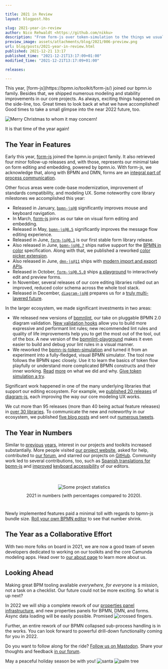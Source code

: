 ```yaml
---

title: 2021 in Review
layout: blogpost.hbs

slug: 2021-year-in-review
author: Nico Rehwaldt <https://github.com/nikku>
description: "From form-js over token-simulation to the things we usually do, 2021 was a good, busy year for bpmn.io."
preview_image: assets/attachments/blog/2021/006-preview.png
url: blog/posts/2021-year-in-review.html
published: 2021-12-21 13:17
published_time: "2021-12-21T13:17:09+01:00"
modified_time: "2021-12-21T13:17:09+01:00"

releases:

---
```



<p class="introduction">
  This year, [form-js](https://bpmn.io/toolkit/form-js/) joined our bpmn.io family. Besides that, we shipped numerous modeling and stability improvements in our core projects. As always, exciting things happened on the side-line, too. Great times to look back at what we have accomplished! Good times to take a small glimpse into the near 2022 future, too.
</p>

<!-- continue -->


<div class="figure condensed-size">
  <img src="{{ assets }}/attachments/blog/2018/014-christmas-tree.gif" alt="Merry Christmas to whom it may concern!" style="border-color: #14966396">
  <p class="caption">
    It is that time of the year again!
  </p>
</div>


## The Year in Features

Early this year, [form-js](https://bpmn.io/toolkit/form-js/) joined the bpmn.io project family. It also retrieved four minor follow-up releases and, with those, represents our minimal take on form editing and embedding, powered by bpmn.io. With form-js, we acknowledge that, along with BPMN and DMN, forms are an [integral part of process communication](./2021-form-js-visual-form-editing-and-embedding.html).

Other focus areas were code-base modernization, improvement of standards compatibility, and modeling UX. Some noteworthy core library milestones we accomplished this year:

* Released in January, [`bpmn-js@8`](https://github.com/bpmn-io/bpmn-js/blob/develop/CHANGELOG.md#800) significantly improves mouse and keyboard navigation.
* In March, [form-js](https://bpmn.io/toolkit/form-js/) joins as our take on visual form editing and embedding.
* Released in May, [`bpmn-js@8.5`](https://github.com/bpmn-io/bpmn-js/blob/develop/CHANGELOG.md#850) significantly improves the message flow editing experience.
* Released in June, [`form-js@0.1`](./2021-form-js-visual-form-editing-and-embedding.html) is our first stable form library release.
* Also released in June, [`bpmn-js@8.7`](https://github.com/bpmn-io/bpmn-js/blob/develop/CHANGELOG.md#870) ships native support for the [BPMN in color](https://github.com/bpmn-miwg/bpmn-in-color) specification. Along with that, we published a reworked [color picker extension](https://github.com/bpmn-io/bpmn-js-color-picker).
* Also released in June, [`dmn-js@11`](https://github.com/bpmn-io/dmn-js/blob/develop/packages/dmn-js/CHANGELOG.md#1100) ships with [modern import and export APIs](./2021-dmn-js-11-0-awaitable-import-export-apis.html).
* Released in October, [`form-js@0.5.0`](https://github.com/bpmn-io/form-js/blob/master/packages/form-js/CHANGELOG.md#050) ships [a playground](https://github.com/bpmn-io/form-js/tree/master/packages/form-js-playground) to interactively edit and preview forms.
* In November, several releases of our core editing libraries rolled out an improved, reduced color schema across the whole tool stack.
* Released in December, [`diagram-js@8`](https://github.com/bpmn-io/diagram-js/blob/develop/CHANGELOG.md#800) prepares us for a [truly multi-layered future](#looking-ahead).

In the larger ecosystem, we made significant investments in two areas:

* We released new versions of [bpmnlint](https://github.com/bpmn-io/bpmnlint), our take on pluggable BPMN 2.0 diagram validation. [New validation hooks](https://github.com/bpmn-io/bpmnlint/blob/main/CHANGELOG.md#710) allow you to build more expressive and performant lint rules; new recommended lint rules and quality of life improvements help you to get the most out of the tool, out of the box. A new version of the [bpmnlint-playground](https://github.com/bpmn-io/bpmnlint-playground) makes it even easier to build and debug your lint rules in a visual manner.
* We reworked the [bpmn-js-token-simulation](https://github.com/bpmn-io/bpmn-js-token-simulation) and turned it from an experiment into a fully-fledged, visual BPMN simulator. The tool now follows the BPMN spec closely. Use it to learn the basics of token flow playfully or understand more complicated BPMN constructs and their inner working. [Read](https://github.com/nikku/talks/tree/main/talks/2021-token-simulation#readme) [more](https://github.com/nikku/talks/tree/main/talks/2021-token-simulation-internals#readme) on what we did and why. [Give token simulation a try](https://bpmn-io.github.io/bpmn-js-token-simulation/modeler.html?e=1).

Significant work happened in one of the many underlying libraries that support our editing ecosystem. For example, we [published 20 releases](https://www.npmjs.com/package/diagram-js?activeTab=versions) of [diagram-js](https://github.com/bpmn-io/diagram-js/blob/develop/CHANGELOG.md), each improving the way our core modeling UX works.

We cut more than 95 releases (more than 40 being actual feature releases) in [over 30 libraries](https://github.com/bpmn-io). To communicate the new and noteworthy in our ecosystem, we published [five blog posts](https://bpmn.io/blog/) and sent out [numerous tweets](https://twitter.com/bpmn_io).


## The Year in Numbers

Similar to [previous](./2018-year-in-review.html) [years](./2019-year-in-review.html), interest in our projects and toolkits increased substantially.
More people visited [our project website](https://bpmn.io/), asked for help, contributed to [our forum](https://forum.bpmn.io/), and starred our projects on [GitHub](https://github.com/bpmn-io). Community work led to several contributions, too, such as [Spanish translations for bpmn-js](https://github.com/bpmn-io/bpmn-js-i18n/pull/11) and [improved](https://github.com/bpmn-io/diagram-js/pull/484) [keyboard accessibility](https://github.com/bpmn-io/diagram-js/pull/493) of our editors.

<div class="figure no-border condensed-size" style="margin: 50px 0 40px 0; text-align: center">
  <img src="{{ assets }}/attachments/blog/2021/006-stats.png" alt="Some project statistics" >
  <p class="caption" style="margin-top: 10px">
    2021 in numbers (with percentages compared to 2020).
  </p>
</div>

Newly implemented features paid a minimal toll with regards to bpmn-js bundle size. [Roll your own BPMN editor](https://github.com/bpmn-io/bpmn-js/pull/1252) to see that number shrink.


## The Year as a Collaborative Effort

With two more folks on board in 2021, we are now a good team of seven developers dedicated to working on our toolkits and the core Camunda modeling apps. Head over to [our about page](https://bpmn.io/about/) to learn more about us.


## Looking Ahead <a name="looking-ahead"></a>

Making great BPM tooling available _everywhere, for everyone_ is a mission, not a task on a checklist. Our future could not be more exciting. So what is up next?

In 2022 we will ship a complete rework of our [properties panel infrastructure](https://github.com/bpmn-io/properties-panel), and new properties panels for BPMN, DMN, and forms. Async data loading will be easily possible. Promised <img class="emoji" src="https://twemoji.maxcdn.com/v/13.1.0/svg/1f91e-1f3fc.svg" alt="crossed fingers">.

Further, an entire rework of our BPMN collapsed sub-process handling is in the works. You can look forward to powerful drill-down functionality coming for you in 2022.

Do you want to follow along for the ride? [Follow us on Mastodon](https://fosstodon.org/@bpmn_io). Share your thoughts and feedback [in our forum](https://forum.bpmn.ion).

May a peaceful holiday season be with you! <img class="emoji" src="https://twemoji.maxcdn.com/2/svg/1f385-1f3fe.svg" alt="santa" title="Ho!"> <img class="emoji" src="https://twemoji.maxcdn.com/2/svg/1f334.svg" alt="palm tree" title="Yo!">
